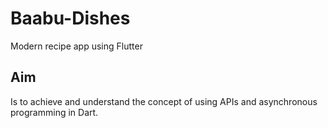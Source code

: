 # Baabu-Dishes
Modern recipe app using Flutter 
## Aim
Is to achieve and understand the concept of using APIs and asynchronous programming in Dart.
